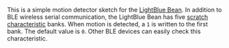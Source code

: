This is a simple motion detector sketch for the [LightBlue Bean](http://punchthrough.com/bean/). In addition to BLE wireless serial communication, the LightBlue Bean has five [scratch characteristic](http://punchthrough.com/bean/arduino-users-guide/#Scratch_Characteristics) banks. When motion is detected, a `1` is written to the first bank. The default value is `0`. Other BLE devices can easily check this characteristic.
